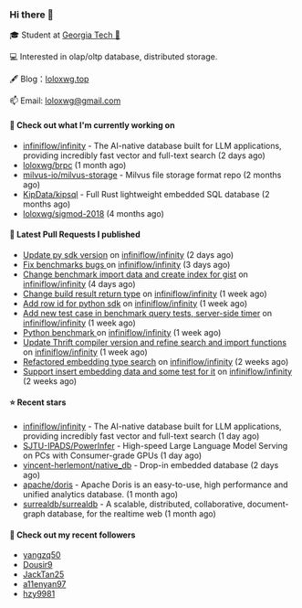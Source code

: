 ### Hi there 👋


 
🎓 Student at [Georgia Tech 🐝](https://www.gatech.edu/)

💻 Interested in olap/oltp database, distributed storage.

🖋 Blog：[loloxwg.top](https://loloxwg.top)



📫 Email: [loloxwg@gmail.com](mailto:loloxwg@gmail.com)



#### 👷 Check out what I'm currently working on

- [infiniflow/infinity](https://github.com/infiniflow/infinity) - The AI-native database built for LLM applications, providing incredibly fast vector and full-text search  (2 days ago)
- [loloxwg/brpc](https://github.com/loloxwg/brpc) (1 month ago)
- [milvus-io/milvus-storage](https://github.com/milvus-io/milvus-storage) - Milvus file storage format repo (2 months ago)
- [KipData/kipsql](https://github.com/KipData/kipsql) - Full Rust lightweight embedded SQL database (2 months ago)
- [loloxwg/sigmod-2018](https://github.com/loloxwg/sigmod-2018) (4 months ago)

#### 🔨 Latest Pull Requests I published

- [Update py sdk version](https://github.com/infiniflow/infinity/pull/336) on [infiniflow/infinity](https://github.com/infiniflow/infinity) (2 days ago)
- [Fix benchmarks bugs ](https://github.com/infiniflow/infinity/pull/324) on [infiniflow/infinity](https://github.com/infiniflow/infinity) (3 days ago)
- [Change benchmark import data and create index for gist](https://github.com/infiniflow/infinity/pull/321) on [infiniflow/infinity](https://github.com/infiniflow/infinity) (4 days ago)
- [Change build result return type](https://github.com/infiniflow/infinity/pull/311) on [infiniflow/infinity](https://github.com/infiniflow/infinity) (1 week ago)
- [Add row id for python sdk](https://github.com/infiniflow/infinity/pull/300) on [infiniflow/infinity](https://github.com/infiniflow/infinity) (1 week ago)
- [Add new test case in benchmark query tests, server-side timer](https://github.com/infiniflow/infinity/pull/291) on [infiniflow/infinity](https://github.com/infiniflow/infinity) (1 week ago)
- [Python benchmark ](https://github.com/infiniflow/infinity/pull/283) on [infiniflow/infinity](https://github.com/infiniflow/infinity) (1 week ago)
- [Update Thrift compiler version and refine search and import functions](https://github.com/infiniflow/infinity/pull/276) on [infiniflow/infinity](https://github.com/infiniflow/infinity) (1 week ago)
- [Refactored embedding type search](https://github.com/infiniflow/infinity/pull/256) on [infiniflow/infinity](https://github.com/infiniflow/infinity) (2 weeks ago)
- [Support insert embedding data and some test for it](https://github.com/infiniflow/infinity/pull/247) on [infiniflow/infinity](https://github.com/infiniflow/infinity) (2 weeks ago)

#### ⭐ Recent stars

- [infiniflow/infinity](https://github.com/infiniflow/infinity) - The AI-native database built for LLM applications, providing incredibly fast vector and full-text search  (1 day ago)
- [SJTU-IPADS/PowerInfer](https://github.com/SJTU-IPADS/PowerInfer) - High-speed Large Language Model Serving on PCs with Consumer-grade GPUs (1 day ago)
- [vincent-herlemont/native_db](https://github.com/vincent-herlemont/native_db) - Drop-in embedded database (2 days ago)
- [apache/doris](https://github.com/apache/doris) - Apache Doris is an easy-to-use, high performance and unified analytics database. (1 month ago)
- [surrealdb/surrealdb](https://github.com/surrealdb/surrealdb) - A scalable, distributed, collaborative, document-graph database, for the realtime web (1 month ago)

#### 👯 Check out my recent followers

- [yangzq50](https://github.com/yangzq50)
- [Dousir9](https://github.com/Dousir9)
- [JackTan25](https://github.com/JackTan25)
- [a11enyan97](https://github.com/a11enyan97)
- [hzy9981](https://github.com/hzy9981)

